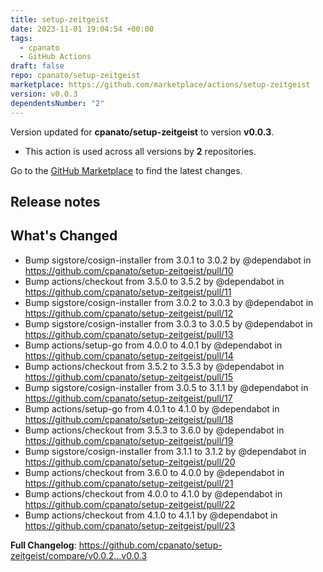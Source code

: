 ```yaml
---
title: setup-zeitgeist
date: 2023-11-01 19:04:54 +00:00
tags:
  - cpanato
  - GitHub Actions
draft: false
repo: cpanato/setup-zeitgeist
marketplace: https://github.com/marketplace/actions/setup-zeitgeist
version: v0.0.3
dependentsNumber: "2"
---
```



Version updated for **cpanato/setup-zeitgeist** to version **v0.0.3**.
- This action is used across all versions by **2** repositories.

Go to the [GitHub Marketplace](https://github.com/marketplace/actions/setup-zeitgeist) to find the latest changes.

## Release notes

## What's Changed
* Bump sigstore/cosign-installer from 3.0.1 to 3.0.2 by @dependabot in https://github.com/cpanato/setup-zeitgeist/pull/10
* Bump actions/checkout from 3.5.0 to 3.5.2 by @dependabot in https://github.com/cpanato/setup-zeitgeist/pull/11
* Bump sigstore/cosign-installer from 3.0.2 to 3.0.3 by @dependabot in https://github.com/cpanato/setup-zeitgeist/pull/12
* Bump sigstore/cosign-installer from 3.0.3 to 3.0.5 by @dependabot in https://github.com/cpanato/setup-zeitgeist/pull/13
* Bump actions/setup-go from 4.0.0 to 4.0.1 by @dependabot in https://github.com/cpanato/setup-zeitgeist/pull/14
* Bump actions/checkout from 3.5.2 to 3.5.3 by @dependabot in https://github.com/cpanato/setup-zeitgeist/pull/15
* Bump sigstore/cosign-installer from 3.0.5 to 3.1.1 by @dependabot in https://github.com/cpanato/setup-zeitgeist/pull/17
* Bump actions/setup-go from 4.0.1 to 4.1.0 by @dependabot in https://github.com/cpanato/setup-zeitgeist/pull/18
* Bump actions/checkout from 3.5.3 to 3.6.0 by @dependabot in https://github.com/cpanato/setup-zeitgeist/pull/19
* Bump sigstore/cosign-installer from 3.1.1 to 3.1.2 by @dependabot in https://github.com/cpanato/setup-zeitgeist/pull/20
* Bump actions/checkout from 3.6.0 to 4.0.0 by @dependabot in https://github.com/cpanato/setup-zeitgeist/pull/21
* Bump actions/checkout from 4.0.0 to 4.1.0 by @dependabot in https://github.com/cpanato/setup-zeitgeist/pull/22
* Bump actions/checkout from 4.1.0 to 4.1.1 by @dependabot in https://github.com/cpanato/setup-zeitgeist/pull/23


**Full Changelog**: https://github.com/cpanato/setup-zeitgeist/compare/v0.0.2...v0.0.3
